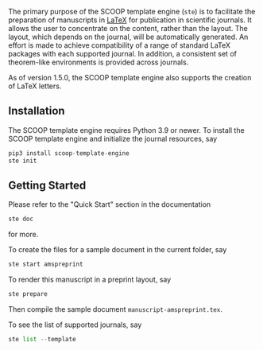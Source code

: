 The primary purpose of the SCOOP template engine (`ste`) is to facilitate the preparation of manuscripts in [LaTeX](https://www.latex-project.org/) for publication in scientific journals.
It allows the user to concentrate on the content, rather than the layout.
The layout, which depends on the journal, will be automatically generated.
An effort is made to achieve compatibility of a range of standard LaTeX packages with each supported journal.
In addition, a consistent set of theorem-like environments is provided across journals.

As of version 1.5.0, the SCOOP template engine also supports the creation of LaTeX letters.

## Installation
The SCOOP template engine requires Python 3.9 or newer.
To install the SCOOP template engine and initialize the journal resources, say
```python
pip3 install scoop-template-engine
ste init
```

## Getting Started
Please refer to the "Quick Start" section in the documentation
```python
ste doc
```
for more.

To create the files for a sample document in the current folder, say
```python
ste start amspreprint
```
To render this manuscript in a preprint layout, say
```python
ste prepare
```
Then compile the sample document `manuscript-amspreprint.tex`.

To see the list of supported journals, say
```python
ste list --template
```
